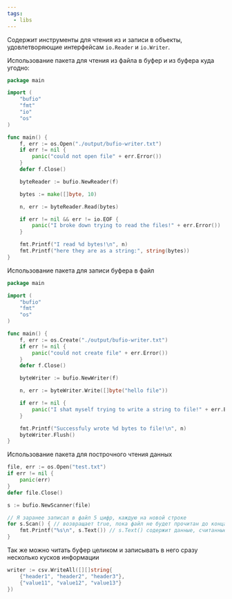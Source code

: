 ```yaml
---
tags:
  - libs
---
```

Содержит инструменты для чтения из и записи в объекты, удовлетворяющие интерфейсам `io.Reader` и `io.Writer`.

Использование пакета для чтения из файла в буфер и из буфера куда угодно:

```Go
package main

import (
	"bufio"
	"fmt"
	"io"
	"os"
)

func main() {
	f, err := os.Open("./output/bufio-writer.txt")
	if err != nil {
		panic("could not open file" + err.Error())
	}
	defer f.Close()

	byteReader := bufio.NewReader(f)

	bytes := make([]byte, 10)

	n, err := byteReader.Read(bytes)

	if err != nil && err != io.EOF {
		panic("I broke down trying to read the files!" + err.Error())
	}

	fmt.Printf("I read %d bytes!\n", n)
	fmt.Printf("here they are as a string:", string(bytes))
}
```

Использование пакета для записи буфера в файл

```Go
package main

import (
	"bufio"
	"fmt"
	"os"
)

func main() {
	f, err := os.Create("./output/bufio-writer.txt")
	if err != nil {
		panic("could not create file" + err.Error())
	}
	defer f.Close()

	byteWriter := bufio.NewWriter(f)

	n, err := byteWriter.Write([]byte("hello file"))

	if err != nil {
		panic("I shat myself trying to write a string to file!" + err.Error())
	}

	fmt.Printf("Successfuly wrote %d bytes to file!\n", n)
	byteWriter.Flush()
}
```

Использование пакета для построчного чтения данных

```Go
file, err := os.Open("test.txt")
if err != nil {
	panic(err)
}
defer file.Close()

s := bufio.NewScanner(file)

// Я заранее записал в файл 5 цифр, каждую на новой строке
for s.Scan() { // возвращает true, пока файл не будет прочитан до конца
	fmt.Printf("%s\n", s.Text()) // s.Text() содержит данные, считанные на данной итерации
}
```

Так же можно читать буфер целиком и записывать в него сразу несколько кусков информации

```Go
writer := csv.WriteAll([][]string{
	{"header1", "header2", "header3"},
	{"value11", "value12", "value13"}
})
```